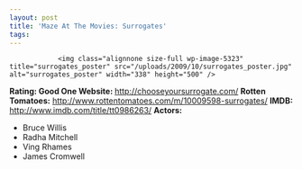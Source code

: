 ```yaml
---
layout: post
title: 'Maze At The Movies: Surrogates'
tags:
---
```



                <img class="alignnone size-full wp-image-5323" title="surrogates_poster" src="/uploads/2009/10/surrogates_poster.jpg" alt="surrogates_poster" width="338" height="500" />
<p><strong>Rating: Good One
Website: </strong><a href="http://chooseyoursurrogate.com/"><a href="http://chooseyoursurrogate.com/">http://chooseyoursurrogate.com/</a></a>
<strong>Rotten Tomatoes:</strong> <a href="http://www.rottentomatoes.com/m/10009598-surrogates/"><a href="http://www.rottentomatoes.com/m/10009598-surrogates/">http://www.rottentomatoes.com/m/10009598-surrogates/</a></a>
<strong>IMDB: </strong><a href="http://www.imdb.com/title/tt0986263/"><a href="http://www.imdb.com/title/tt0986263/">http://www.imdb.com/title/tt0986263/</a></a>
<strong>Actors:</strong></p>
<ul>
    <li>Bruce Willis</li>
    <li>Radha Mitchell</li>
    <li>Ving Rhames</li>
    <li>James Cromwell</li>
</ul>

